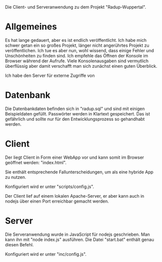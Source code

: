 Die Client- und Serveranwendung zu dem Projekt "Radup-Wuppertal".

# Allgemeines

Es hat lange gedauert, aber es ist endlich veröffentlicht. Ich habe mich schwer getan ein so großes Projekt, länger nicht angerührtes Projekt zu veröffentlichen. Ich tue es aber nun, wohl wissend, dass einige Fehler  und Unschönheiten zu finden sind. Ich empfehle das Öffnen der Konsole im Browser während der Aufrufe. Viele Konsolenausgaben sind vermutlich überflüssig aber damit verschafft man sich zunächst einen guten Überblick.

Ich habe den Server für externe Zugriffe  von 

# Datenbank

Die Datenbankdaten befinden sich in "radup.sql" und sind mit einigen Beispieldaten gefüllt. Passwörter werden in Klartext gespeichert. Das ist gefährlich und sollte nur für den Entwicklungsprozess so gehandhabt werden.

# Client

Der liegt Client in Form einer WebApp vor und kann somit im Browser geöffnet werden: "index.html".

Sie enthält entsprechende Fallunterscheidungen, um als eine hybride App zu nutzen.

Konfiguriert wird er unter "scripts/config.js".

Der Client lief auf einem lokalen Apache-Server, er aber kann auch in nodejs über einen Port erreichbar gemacht werden.

# Server

Die Serveranwendung wurde in JavaScript für nodejs geschrieben. Man kann ihn mit "node index.js" ausführen. Die Datei "start.bat" enthält genau diesen Befehl.

Konfiguriert wird er unter "inc/config.js".